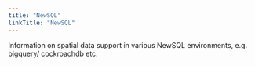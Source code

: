 ```yaml
---
title: "NewSQL"
linkTitle: "NewSQL"
---
```


Information on spatial data support in various NewSQL environments, e.g. bigquery/ cockroachdb etc.
